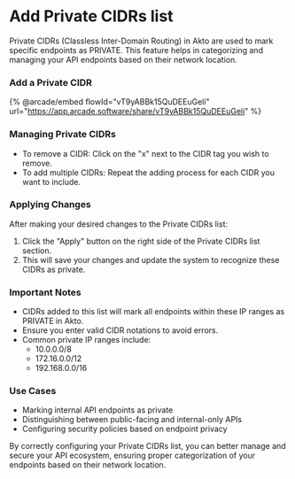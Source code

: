 # Add Private CIDRs list

Private CIDRs (Classless Inter-Domain Routing) in Akto are used to mark specific endpoints as PRIVATE. This feature helps in categorizing and managing your API endpoints based on their network location.

### Add a Private CIDR

{% @arcade/embed flowId="vT9yABBk15QuDEEuGeli" url="https://app.arcade.software/share/vT9yABBk15QuDEEuGeli" %}

### Managing Private CIDRs

* To remove a CIDR: Click on the "x" next to the CIDR tag you wish to remove.
* To add multiple CIDRs: Repeat the adding process for each CIDR you want to include.

### Applying Changes

After making your desired changes to the Private CIDRs list:

1. Click the "Apply" button on the right side of the Private CIDRs list section.
2. This will save your changes and update the system to recognize these CIDRs as private.

### Important Notes

* CIDRs added to this list will mark all endpoints within these IP ranges as PRIVATE in Akto.
* Ensure you enter valid CIDR notations to avoid errors.
* Common private IP ranges include:
  * 10.0.0.0/8
  * 172.16.0.0/12
  * 192.168.0.0/16

### Use Cases

* Marking internal API endpoints as private
* Distinguishing between public-facing and internal-only APIs
* Configuring security policies based on endpoint privacy

By correctly configuring your Private CIDRs list, you can better manage and secure your API ecosystem, ensuring proper categorization of your endpoints based on their network location.
